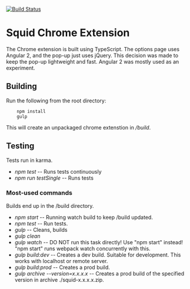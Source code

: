 [![Build Status](https://semaphoreci.com/api/v1/projects/015e73fb-96c2-45a0-9589-d668b5c816f1/1545568/badge.svg)](https://semaphoreci.com/rburbidge-31/squidchrome)

# Squid Chrome Extension
The Chrome extension is built using TypeScript. The options page uses Angular 2, and the pop-up just uses jQuery. This decision was made to keep the pop-up lightweight and fast. Angular 2 was mostly used as an experiment.

## Building
Run the following from the root directory:
```
    npm install
    gulp
```
This will create an unpackaged chrome extenstion in */build*.

## Testing
Tests run in karma.
* *npm test* -- Runs tests continuously
* *npm run testSingle* -- Runs tests 

### Most-used commands
Builds end up in the /build directory.

* *npm start* -- Running watch build to keep /build updated.
* *npm test* -- Run tests.
* *gulp* -- Cleans, builds
* *gulp clean*
* *gulp watch* -- DO NOT run this task directly! Use "npm start" instead! "npm start" runs webpack watch concurrently with this.
* *gulp build:dev* -- Creates a dev build. Suitable for development. This works with localhost or remote server.
* *gulp build:prod* -- Creates a prod build.
* *gulp archive --version=x.x.x.x* -- Creates a prod build of the specified version in archive ./squid-x.x.x.x.zip.
